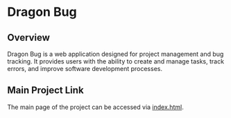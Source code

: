 # Dragon Bug

## Overview

Dragon Bug is a web application designed for project management and bug tracking. It provides users with the ability to create and manage tasks, track errors, and improve software development processes.

## Main Project Link

The main page of the project can be accessed via [index.html](index.html).